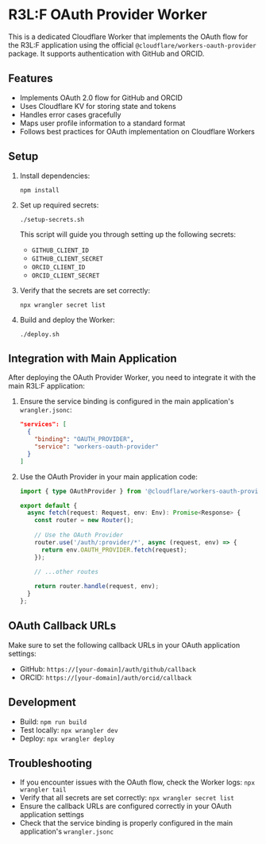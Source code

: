 # R3L:F OAuth Provider Worker

This is a dedicated Cloudflare Worker that implements the OAuth flow for the R3L:F application using the official `@cloudflare/workers-oauth-provider` package. It supports authentication with GitHub and ORCID.

## Features

- Implements OAuth 2.0 flow for GitHub and ORCID
- Uses Cloudflare KV for storing state and tokens
- Handles error cases gracefully
- Maps user profile information to a standard format
- Follows best practices for OAuth implementation on Cloudflare Workers

## Setup

1. Install dependencies:
   ```
   npm install
   ```

2. Set up required secrets:
   ```
   ./setup-secrets.sh
   ```
   This script will guide you through setting up the following secrets:
   - `GITHUB_CLIENT_ID`
   - `GITHUB_CLIENT_SECRET`
   - `ORCID_CLIENT_ID`
   - `ORCID_CLIENT_SECRET`

3. Verify that the secrets are set correctly:
   ```
   npx wrangler secret list
   ```

4. Build and deploy the Worker:
   ```
   ./deploy.sh
   ```

## Integration with Main Application

After deploying the OAuth Provider Worker, you need to integrate it with the main R3L:F application:

1. Ensure the service binding is configured in the main application's `wrangler.jsonc`:
   ```json
   "services": [
     {
       "binding": "OAUTH_PROVIDER",
       "service": "workers-oauth-provider"
     }
   ]
   ```

2. Use the OAuth Provider in your main application code:
   ```typescript
   import { type OAuthProvider } from '@cloudflare/workers-oauth-provider';

   export default {
     async fetch(request: Request, env: Env): Promise<Response> {
       const router = new Router();
       
       // Use the OAuth Provider
       router.use('/auth/:provider/*', async (request, env) => {
         return env.OAUTH_PROVIDER.fetch(request);
       });

       // ...other routes
       
       return router.handle(request, env);
     }
   };
   ```

## OAuth Callback URLs

Make sure to set the following callback URLs in your OAuth application settings:

- GitHub: `https://[your-domain]/auth/github/callback`
- ORCID: `https://[your-domain]/auth/orcid/callback`

## Development

- Build: `npm run build`
- Test locally: `npx wrangler dev`
- Deploy: `npx wrangler deploy`

## Troubleshooting

- If you encounter issues with the OAuth flow, check the Worker logs: `npx wrangler tail`
- Verify that all secrets are set correctly: `npx wrangler secret list`
- Ensure the callback URLs are configured correctly in your OAuth application settings
- Check that the service binding is properly configured in the main application's `wrangler.jsonc`
